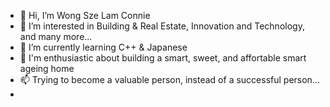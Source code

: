 - 👋 Hi, I’m Wong Sze Lam Connie
- 👀 I’m interested in Building & Real Estate, Innovation and Technology, and many more...
- 🌱 I’m currently learning C++ & Japanese 
- 💞️ I'm enthusiastic about building a smart, sweet, and affortable smart ageing home 
- 📫 Trying to become a valuable person, instead of a successful person...
- 
<!---
Wong-Sze-Lam-Connie/Wong-Sze-Lam-Connie is a ✨ special ✨ repository because its `README.md` (this file) appears on your GitHub profile.
You can click the Preview link to take a look at your changes.
--->

